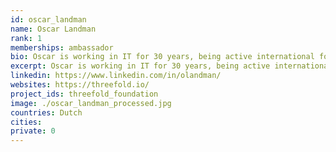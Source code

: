 ```yaml
---
id: oscar_landman
name: Oscar Landman
rank: 1
memberships: ambassador
bio: Oscar is working in IT for 30 years, being active international for almost half the time. He has a Master in IT and professionally certified in several IT architecture directions, together with his sales experience, he combined a couple of interesting skills to add value. He worked for corporates for 10 years after which he started his own company, driving his own beliefs. Ambassador fell in love with Threefold ThreeFold to me, is a new-age organization (driven from love and believe instead of ego), combining a couple of true new technologies. With this global movement, it is time to start a new economy. An economy based on other values, where responsibility and going Green are key words.
excerpt: Oscar is working in IT for 30 years, being active international for almost half the time.
linkedin: https://www.linkedin.com/in/olandman/
websites: https://threefold.io/
project_ids: threefold_foundation
image: ./oscar_landman_processed.jpg
countries: Dutch
cities:
private: 0
---
```

